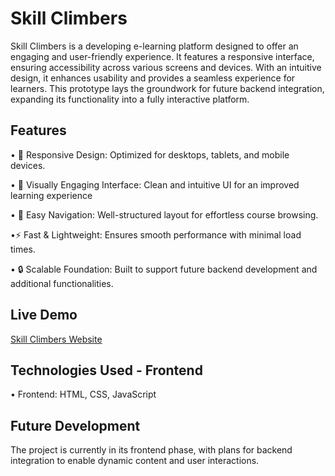 # Skill Climbers
Skill Climbers is a developing e-learning platform designed to offer an engaging and user-friendly experience. It features a responsive interface, ensuring accessibility across various screens and devices. With an intuitive design, it enhances usability and provides a seamless experience for learners. This prototype lays the groundwork for future backend integration, expanding its functionality into a fully interactive platform.

## Features
• 📱 Responsive Design: Optimized for desktops, tablets, and mobile devices.

• 🎨 Visually Engaging Interface: Clean and intuitive UI for an improved learning experience

• 🔎 Easy Navigation: Well-structured layout for effortless course browsing.

•⚡ Fast & Lightweight: Ensures smooth performance with minimal load times.

• 🔒 Scalable Foundation: Built to support future backend development and additional functionalities.

## Live Demo
[Skill Climbers Website](https://skillclimbers.netlify.app)

## Technologies Used - Frontend
• Frontend: HTML, CSS, JavaScript

## Future Development
The project is currently in its frontend phase, with plans for backend integration to enable dynamic content and user interactions.

